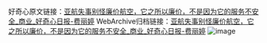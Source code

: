 好奇心原文链接：[亚航失事别怪廉价航空，它之所以廉价，不是因为它的服务不安全_商业_好奇心日报-费丽婷](https://www.qdaily.com/articles/4849.html)
WebArchive归档链接：[亚航失事别怪廉价航空，它之所以廉价，不是因为它的服务不安全_商业_好奇心日报-费丽婷](http://web.archive.org/web/20170314073117/http://www.qdaily.com:80/articles/4849.html)
![image](http://ww3.sinaimg.cn/large/007d5XDply1g3w5tfj40sj30u06ye7wi)